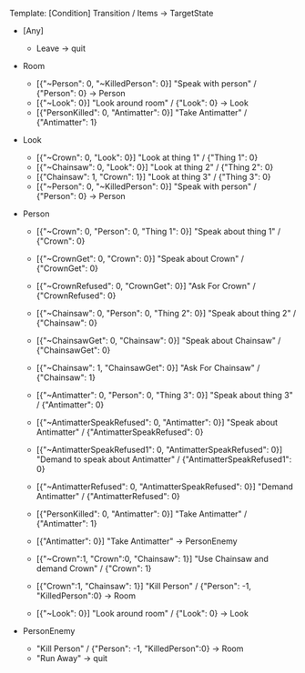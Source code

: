 ﻿Template:    [Condition] Transition / Items -> TargetState

- [Any]
  - Leave -> quit
  
- Room
  - [{"~Person": 0, "~KilledPerson": 0}] "Speak with person" / {"Person": 0} -> Person
  - [{"~Look": 0}] "Look around room" / {"Look": 0} -> Look
  - [{"PersonKilled": 0, "Antimatter": 0}] "Take Antimatter" / {"Antimatter": 1}

- Look
  - [{"~Crown": 0, "Look": 0}] "Look at thing 1" / {"Thing 1": 0}
  - [{"~Chainsaw": 0, "Look": 0}] "Look at thing 2" / {"Thing 2": 0}
  - [{"Chainsaw": 1, "Crown": 1}] "Look at thing 3" / {"Thing 3": 0}
  - [{"~Person": 0, "~KilledPerson": 0}] "Speak with person" / {"Person": 0} -> Person

- Person
  - [{"~Crown": 0, "Person": 0, "Thing 1": 0}] "Speak about thing 1" / {"Crown": 0} 
  - [{"~CrownGet": 0, "Crown": 0}] "Speak about Crown" / {"CrownGet": 0} 
  - [{"~CrownRefused": 0, "CrownGet": 0}] "Ask For Crown" / {"CrownRefused": 0}
  
  - [{"~Chainsaw": 0, "Person": 0, "Thing 2": 0}] "Speak about thing 2" / {"Chainsaw": 0} 
  - [{"~ChainsawGet": 0, "Chainsaw": 0}] "Speak about Chainsaw" / {"ChainsawGet": 0} 
  - [{"~Chainsaw": 1, "ChainsawGet": 0}] "Ask For Chainsaw" / {"Chainsaw": 1} 
  
  - [{"~Antimatter": 0, "Person": 0, "Thing 3": 0}] "Speak about thing 3" / {"Antimatter": 0} 
  - [{"~AntimatterSpeakRefused": 0, "Antimatter": 0}] "Speak about Antimatter" / {"AntimatterSpeakRefused": 0} 
  - [{"~AntimatterSpeakRefused1": 0, "AntimatterSpeakRefused": 0}] "Demand to speak about Antimatter" / {"AntimatterSpeakRefused1": 0} 
  - [{"~AntimatterRefused": 0, "AntimatterSpeakRefused": 0}] "Demand Antimatter" / {"AntimatterRefused": 0} 
  - [{"PersonKilled": 0, "Antimatter": 0}] "Take Antimatter" / {"Antimatter": 1}
  - [{"Antimatter": 0}] "Take Antimatter" -> PersonEnemy
  
  - [{"~Crown":1, "Crown":0, "Chainsaw": 1}] "Use Chainsaw and demand Crown" / {"Crown": 1} 
  - [{"Crown":1, "Chainsaw": 1}] "Kill Person" / {"Person": -1, "KilledPerson":0} -> Room
  - [{"~Look": 0}] "Look around room" / {"Look": 0} -> Look

- PersonEnemy
  - "Kill Person" / {"Person": -1, "KilledPerson":0} -> Room
  - "Run Away" -> quit